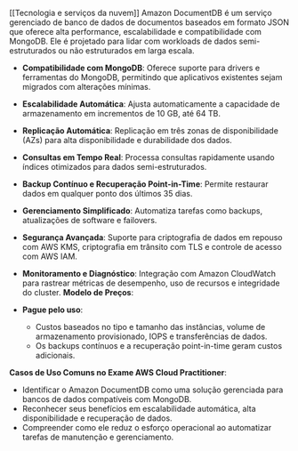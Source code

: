 [[Tecnologia e serviços da nuvem]]
Amazon DocumentDB é um serviço gerenciado de banco de dados de documentos baseados em formato JSON que oferece alta performance, escalabilidade e compatibilidade com MongoDB. Ele é projetado para lidar com workloads de dados semi-estruturados ou não estruturados em larga escala.

- **Compatibilidade com MongoDB**: Oferece suporte para drivers e ferramentas do MongoDB, permitindo que aplicativos existentes sejam migrados com alterações mínimas.
- **Escalabilidade Automática**: Ajusta automaticamente a capacidade de armazenamento em incrementos de 10 GB, até 64 TB.
- **Replicação Automática**: Replicação em três zonas de disponibilidade (AZs) para alta disponibilidade e durabilidade dos dados.
- **Consultas em Tempo Real**: Processa consultas rapidamente usando índices otimizados para dados semi-estruturados.
- **Backup Contínuo e Recuperação Point-in-Time**: Permite restaurar dados em qualquer ponto dos últimos 35 dias.
- **Gerenciamento Simplificado**: Automatiza tarefas como backups, atualizações de software e failovers.
- **Segurança Avançada**: Suporte para criptografia de dados em repouso com AWS KMS, criptografia em trânsito com TLS e controle de acesso com AWS IAM.
- **Monitoramento e Diagnóstico**: Integração com Amazon CloudWatch para rastrear métricas de desempenho, uso de recursos e integridade do cluster.
**Modelo de Preços**:

- **Pague pelo uso**:
    - Custos baseados no tipo e tamanho das instâncias, volume de armazenamento provisionado, IOPS e transferências de dados.
    - Os backups contínuos e a recuperação point-in-time geram custos adicionais.

**Casos de Uso Comuns no Exame AWS Cloud Practitioner**:

- Identificar o Amazon DocumentDB como uma solução gerenciada para bancos de dados compatíveis com MongoDB.
- Reconhecer seus benefícios em escalabilidade automática, alta disponibilidade e recuperação de dados.
- Compreender como ele reduz o esforço operacional ao automatizar tarefas de manutenção e gerenciamento.